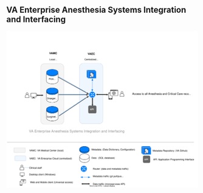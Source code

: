 ## VA Enterprise Anesthesia Systems Integration and Interfacing

![integration](img/integration4.svg)
